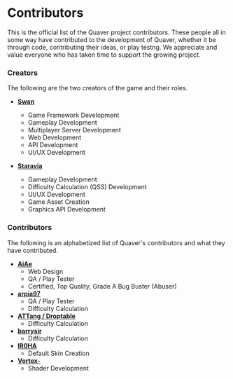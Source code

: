 # Contributors

This is the official list of the Quaver project contributors. These people all in some way have contributed to the development of Quaver, whether it be through code, contributing their ideas, or play testng. We appreciate and value everyone who has taken time to support the growing project.

### Creators ###

The following are the two creators of the game and their roles.

* [**Swan**](https://github.com/Swan)
  - Game Framework Development
  - Gameplay Development
  - Multiplayer Server Development
  - Web Development
  - API Development
  - UI/UX Development
  
* [**Staravia**](https://github.com/Staravia)
  - Gameplay Development
  - Difficulty Calculation (QSS) Development
  - UI/UX Development
  - Game Asset Creation
  - Graphics API Development

### Contributors ###

The following is an alphabetized list of Quaver's contributors and what they have contributed.

* [**AiAe**](https://github.com/AiAe)
  - Web Design
  - QA / Play Tester
  - Certified, Top Quality, Grade A Bug Buster (Abuser)
* **[arpia97](https://github.com/arpia97)**
  - QA / Play Tester
  - Difficulty Calculation
* [**ATTang / Droptable**](https://github.com/droptable0133)
  - Difficulty Calculation
* [**barrysir**](https://github.com/barrysir)
  - Difficulty Calculation
* [**IR0HA**](https://github.com/IR0HAA)
  - Default Skin Creation
* [**Vortex-**](https://github.com/VortexCoyote)
  - Shader Development
